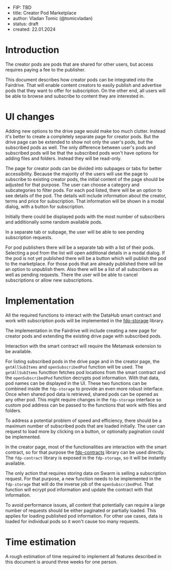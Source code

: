 - FIP: TBD
- title: Creator Pod Marketplace
- author: Vladan Tomic (@tomicvladan)
- status: draft
- created: 22.01.2024

# Introduction

The creator pods are pods that are shared for other users, but access requires paying a fee to the publisher.

This document describes how creator pods can be integrated into the Fairdrive. That will enable content creators to easily publish and advertise pods that they want to offer for subscription. On the other end, all users will be able to browse and subscribe to content they are interested in.

# UI changes

Adding new options to the drive page would make too much clutter. Instead it's better to create a completely separate page for creator pods. But the drive page can be extended to show not only the user's pods, but the subscribed pods as well. The only difference between user's pods and subscribed pods will be that the subscribed pods won't have options for adding files and folders. Instead they will be read-only.

The page for creator pods can be divided into subpages or tabs for better accessibility. Because the majority of the users will use the page to subscribe to existing creator pods, the initial content of the page should be adjusted for that purpose. The user can choose a category and subcategories to filter pods. For each pod listed, there will be an option to see details of the pod. The details will include information about the creator, terms and price for subscription. That information will be shown in a modal dialog, with a button for subscription.

Initially there could be displayed pods with the most number of subscribers and additionally some random available pods.

In a separate tab or subpage, the user will be able to see pending subscription requests.

For pod publishers there will be a separate tab with a list of their pods. Selecting a pod from the list will open additional details in a modal dialog. If the pod is not yet published there will be a button which will publish the pod to the marketplace. For those pods that are already published there will be an option to unpublish them. Also there will be a list of all subscribers as well as pending requests. There the user will be able to cancel subscriptions or allow new subscriptions.

# Implementation

All the required functions to interact with the DataHub smart contract and work with subscription pods will be implemented in the [fdp-storage](https://github.com/fairDataSociety/fdp-storage) library.

The implementation in the Fairdrive will include creating a new page for creator pods and extending the existing drive page with subscribed pods.

Interaction with the smart contract will require the Metamask extension to be available.

For listing subscribed pods in the drive page and in the creator page, the `getAllSubItems` and `openSubscribedPod` function will be used. The `getAllSubItems` functtion fetches pod locations from the smart contract and the `openSubscribedPod` function decrypts pod information. With that data, pod names can be displayed in the UI. These two functions can be combined inside the `fdp-storage` to provide an even more robust interface. Once when shared pod data is retrieved, shared pods can be opened as any other pod. This might require changes in the `fdp-storage` interface so custom pod address can be passed to the functions that work with files and folders.

To address a potential problem of speed and efficiency, there should be a maximum number of subscribed pods that are loaded initially. The user can request to load more by clicking on a button, or optionally pagination could be implemented.

In the creator page, most of the functionalities are interaction with the smart contract, so for that purpose the [fdp-contracts](https://github.com/fairDataSociety/fdp-contracts) library can be used directly. The `fdp-contract` library is exposed in the `fdp-storage`, so it will be instantly available.

The only action that requires storing data on Swarm is selling a subscription request. For that purpose, a new function needs to be implemented in the `fdp-storage` that will do the inverse job of the `openSubscribedPod`. That function will ecrypt pod information and update the contract with that information.

To avoid performance issues, all content that potentially can require a large number of requests should be either paginated or partially loaded. This applies for loading published pod information. For other use cases, data is loaded for individual pods so it won't cause too many requests.

# Time estimation

A rough estimation of time required to implement all features described in this document is around three weeks for one person.
